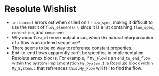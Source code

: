 Resolute Wishlist
=================

* `instanceof` errors out when called on a `flow_spec`, making it difficult to use the result of `flow_elements()`, since it is a list containing `flow_spec`, `connection`, and `component`.
* Why does `flow_elements` output a set, when the natural interperatation of a flow is an ordered sequence?
* There seems to be no way to reference constant properties.
* End-to-end flows apparently can't be specified in implementation Resolute annex blocks. For example, if `My_Flow` is an `end_to_end_flow` within the system implementation `My_System.I`, a Resolute block within `My_System.I` that references `this.My_Flow` will fail to find the flow.
